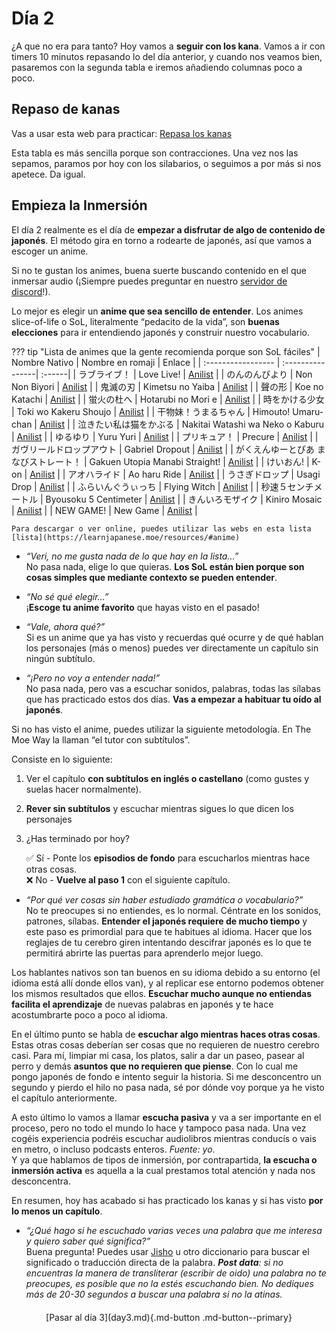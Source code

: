 # Día 2

¿A que no era para tanto? Hoy vamos a **seguir con los kana**. Vamos a ir con timers 10 minutos repasando lo del día anterior, y cuando nos veamos bien, pasaremos con la segunda tabla e iremos añadiendo columnas poco a poco.

## Repaso de kanas

Vas a usar esta web para practicar: [Repasa los kanas](https://jlpt.manabe.es/kanas)  

Esta tabla es más sencilla porque son contracciones. Una vez nos las sepamos, paramos por hoy con los silabarios, o seguimos a por más si nos apetece. Da igual.

## Empieza la Inmersión
El día 2 realmente es el día de **empezar a disfrutar de algo de contenido de japonés**. El método gira en torno a rodearte de japonés, así que vamos a escoger un anime.

Si no te gustan los animes, buena suerte buscando contenido en el que inmersar audio (¡Siempre puedes preguntar en nuestro [servidor de discord](https://discord.gg/y8P7mpDTcB)!).

Lo mejor es elegir un **anime que sea sencillo de entender**. Los animes slice-of-life o SoL, literalmente “pedacito de la vida”, son **buenas elecciones** para ir entendiendo japonés y construir nuestro vocabulario. 

??? tip "Lista de animes que la gente recomienda porque son SoL fáciles"
    | Nombre Nativo      | Nombre en romaji | Enlace |
    | :----------------- | :----------------| :------|
    | ラブライブ！       | Love Live!      | [Anilist](https://anilist.co/anime/15051/-School-idol-project/) |
    | のんのんびより     | Non Non Biyori  | [Anilist](https://anilist.co/anime/17549/) |
    | 鬼滅の刃       | Kimetsu no Yaiba      | [Anilist](https://anilist.co/anime/101922/) |
    | 聲の形     | Koe no Katachi  | [Anilist](https://anilist.co/anime/20954/) |
    | 蛍火の杜へ       | Hotarubi no Mori e      | [Anilist](https://anilist.co/anime/10408/) |
    | 時をかける少女     | Toki wo Kakeru Shoujo  | [Anilist](https://anilist.co/anime/2236/) |
    | 干物妹！うまるちゃん       | Himouto! Umaru-chan      | [Anilist](https://anilist.co/anime/20987/) |
    | 泣きたい私は猫をかぶる     | Nakitai Watashi wa Neko o Kaburu  | [Anilist](https://anilist.co/anime/114963/) |
    | ゆるゆり       | Yuru Yuri      | [Anilist](https://anilist.co/anime/10495/) |
    | プリキュア！     | Precure  | [Anilist](https://anilist.co/anime/5684/) |
    | ガヴリールドロップアウト       | Gabriel Dropout      | [Anilist](https://anilist.co/anime/21878/) |
    | がくえんゆーとぴあ まなびストレート！     | Gakuen Utopia Manabi Straight!  | [Anilist](https://anilist.co/anime/1858/-/) |
    | けいおん!       | K-on      | [Anilist](https://anilist.co/anime/5680/) |
    | アオハライド     | Ao haru Ride  | [Anilist](https://anilist.co/anime/20596/) |
    | うさぎドロップ       | Usagi Drop      | [Anilist](https://anilist.co/anime/10162/) |
    | ふらいんぐうぃっち     | Flying Witch  | [Anilist](https://anilist.co/anime/21284/) |
    | 秒速５センチメートル       | Byousoku 5 Centimeter      | [Anilist](https://anilist.co/anime/1689/) |
    | きんいろモザイク     | Kiniro Mosaic  | [Anilist](https://anilist.co/anime/16732/) |
    | NEW GAME!       | New Game      | [Anilist](https://anilist.co/anime/21455/NEW-GAME/) |

    Para descargar o ver online, puedes utilizar las webs en esta lista [lista](https://learnjapanese.moe/resources/#anime)

- *“Veri, no me gusta nada de lo que hay en la lista…”*  
    No pasa nada, elige lo que quieras. **Los SoL están bien porque son cosas simples que mediante contexto se pueden entender**. 

- *“No sé qué elegir…”*  
    ¡**Escoge tu anime favorito** que hayas visto en el pasado!

- *“Vale, ahora qué?”*  
    Si es un anime que ya has visto y recuerdas qué ocurre y de qué hablan los personajes (más o menos) puedes ver directamente un capítulo sin ningún subtítulo. 

- *“¡Pero no voy a entender nada!”*  
    No pasa nada, pero vas a escuchar sonidos, palabras, todas las sílabas que has practicado estos dos días. **Vas a empezar a habituar tu oído al japonés**. 

Si no has visto el anime, puedes utilizar la siguiente metodología.
En The Moe Way la llaman “el tutor con subtítulos”.

Consiste en lo siguiente:  

1. Ver el capítulo **con subtítulos en inglés o castellano** (como gustes y suelas hacer normalmente).
2. **Rever sin subtítulos** y escuchar mientras sigues lo que dicen los personajes
3. ¿Has terminado por hoy? 

    ✅ Sí - Ponte los **episodios de fondo** para escucharlos mientras hace otras cosas.  
    ❌ No - **Vuelve al paso 1** con el siguiente capítulo.

<div/>

- *“Por qué ver cosas sin haber estudiado gramática o vocabulario?”*  
No te preocupes si no entiendes, es lo normal. Céntrate en los sonidos, patrones, sílabas. **Entender el japonés requiere de mucho tiempo** y este paso es primordial para que te habitues al idioma. Hacer que los reglajes de tu cerebro giren intentando descifrar japonés es lo que te permitirá abrirte las puertas para aprenderlo mejor luego.

Los hablantes nativos son tan buenos en su idioma debido a su entorno (el idioma está allí donde ellos van), y al replicar ese entorno podemos obtener los mismos resultados que ellos. **Escuchar mucho aunque no entiendas facilita el aprendizaje** de nuevas palabras en japonés y te hace acostumbrarte poco a poco al idioma.

En el último punto se habla de **escuchar algo mientras haces otras cosas**. Estas otras cosas deberían ser cosas que no requieren de nuestro cerebro casi. Para mí, limpiar mi casa, los platos, salir a dar un paseo, pasear al perro y demás **asuntos que no requieren que piense**. Con lo cual me pongo japonés de fondo e intento seguir la historia. Si me desconcentro un segundo y pierdo el hilo no pasa nada, sé por dónde voy porque ya he visto el capítulo anteriormente.

A esto último lo vamos a llamar **escucha pasiva** y va a ser importante en el proceso, pero no todo el mundo lo hace y tampoco pasa nada. Una vez cogéis experiencia podréis escuchar audiolibros mientras conducís o vais en metro, o incluso podcasts enteros. *Fuente: yo*.  
Y ya que hablamos de tipos de inmersión, por contrapartida, **la escucha o inmersión activa** es aquella a la cual prestamos total atención y nada nos desconcentra.

En resumen, hoy has acabado si has practicado los kanas y si has visto **por lo menos un capítulo**. 

- *“¿Qué hago si he escuchado varias veces una palabra que me interesa y quiero saber qué significa?”*  
Buena pregunta! Puedes usar [Jisho](https://www.jisho.org) u otro diccionario para buscar el significado o traducción directa de la palabra. 
***Post data**: si no encuentras la manera de transliterar (escribir de oido) una palabra no te preocupes, es posible que no la estés escuchando bien. No dediques más de 20-30 segundos a buscar una palabra si no la atinas.*

<div style="margin-top: 20px;width:full;display:flex;justify-content:center;" markdown="1">
  [Pasar al día 3](day3.md){.md-button .md-button--primary}
</div>
